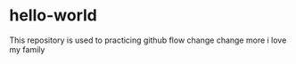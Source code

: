 # hello-world
This repository is used to practicing github flow
change
change more
i love my family 
